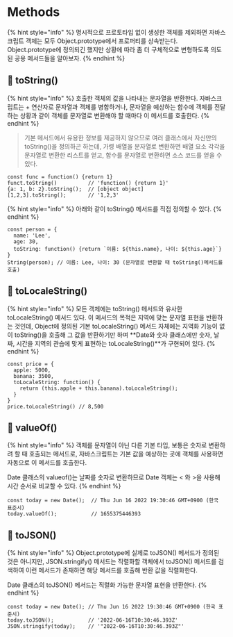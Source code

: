 # Methods

{% hint style="info" %}
명시적으로 프로토타입 없이 생성한 객체를 제외하면 자바스크립트 객체는 모두 Object.prototype에서 프로퍼티를 상속받는다. Object.prototype에 정의되긴 했지만 상황에 따라 좀 더 구체적으로 변형하도록 의도된 공용 메서드들을 알아보자.
{% endhint %}

## 🐇 toString()

{% hint style="info" %}
호출한 객체의 값을 나타내는 문자열을 반환한다. 자바스크립트는 + 연산자로 문자열과 객체를 병합하거나, 문자열을 예상하는 함수에 객체를 전달하는 상황과 같이 객체를 문자열로 변환해야 할 때마다 이 메서드를 호출한다.
{% endhint %}

> 기본 메서드에서 유용한 정보를 제공하지 않으므로 여러 클래스에서 자신만의 toString()을 정의하곤 하는데, 가령 배열을 문자열로 변환하면 배열 요소 각각을 문자열로 변환한 리스트를 얻고, 함수를 문자열로 변환하면 소스 코드를 얻을 수 있다.

```
const func = function() {return 1}
funct.toString()          // 'function() {return 1}'
{a: 1, b: 2}.toString();  // [object object]
[1,2,3].toString();       // '1,2,3'
```

{% hint style="info" %}
&#x20;아래와 같이 toString() 메서드를 직접 정의할 수 있다.
{% endhint %}

```
const person = {
  name: 'Lee',
  age: 30,
  toString: function() {return `이름: ${this.name}, 나이: ${this.age}`}
}
String(person); // 이름: Lee, 나이: 30 (문자열로 변환할 때 toString()메서드를 호출)
```

## 🐇 toLocaleString()

{% hint style="info" %}
모든 객체에는 toString() 메서드와 유사한 toLocaleString() 메서드 있다. 이 메서드의 목적은 지역에 맞는 문자열 표현을 반환하는 것인데, Object에 정의된 기본 toLocaleString() 메서드 자체에는 지역화 기능이 없이 toString()을 호출해 그 값을 반환하기만 하며 **Date와 숫자 클래스에만 숫자, 날짜, 시간을 지역의 관습에 맞게 표현하는 toLocaleString()**가 구현되어 있다.
{% endhint %}

```
const price = {
  apple: 5000,
  banana: 3500,
  toLocaleString: function() {
    return (this.apple + this.banana).toLocaleString();
  }
}
price.toLocaleString() // 8,500
```

## 🐇 valueOf()

{% hint style="info" %}
객체를 문자열이 아닌 다른 기본 타입, 보통은 숫자로 변환하려 할 때 호출되는 메서드로, 자바스크립트는 기본 값을 예상하는 곳에 객체를 사용하면 자동으로 이 메서드를 호출한다.

Date 클래스의 valueof()는 날짜를 숫자로 변환하므로 Date 객체는 < 와 >을 사용해 시간 순서로 비교할 수 있다.&#x20;
{% endhint %}

```
const today = new Date();  // Thu Jun 16 2022 19:30:46 GMT+0900 (한국 표준시)
today.valueOf();           // 1655375446393
```

## 🐇 toJSON()

{% hint style="info" %}
Object.prototype에 실제로 toJSON() 메서드가 정의된 것은 아니지만, JSON.stringify() 메서드는 직렬화할 객체에서 toJSON() 메서드를 검색하여 이런 메서드가 존재하면 해당 메서드를 호출해 반환 값을 직렬화한다.&#x20;

Date 클래스의 toJSON() 메서드는 직렬화 가능한 문자열 표현을 반환한다.
{% endhint %}

```
const today = new Date(); // Thu Jun 16 2022 19:30:46 GMT+0900 (한국 표준시)
today.toJSON();           // '2022-06-16T10:30:46.393Z'
JSON.stringify(today);    // '"2022-06-16T10:30:46.393Z"'
```

